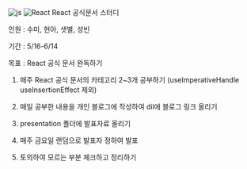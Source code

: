 ![js](https://img.shields.io/badge/JavaScript-F7DF1E?style=for-the-badge&logo=JavaScript&logoColor=white)
![React](https://img.shields.io/badge/React-20232A?style=for-the-badge&logo=react&logoColor=61DAFB)
React 공식문서 스터디

인원 : 수미, 현아, 샛별, 성빈

기간 : 5/16-6/14

목표 : React 공식 문서 완독하기

1. 매주 React 공식 문서의 카테고리 2~3개 공부하기 (useImperativeHandle useInsertionEffect 제외)

2. 매일 공부한 내용을 개인 블로그에 작성하여 dil에 블로그 링크 올리기

3. presentation 폴더에 발표자료 올리기

4. 매주 금요일 랜덤으로 발표자 정하여 발표

5. 토의하여 모르는 부분 체크하고 정리하기


